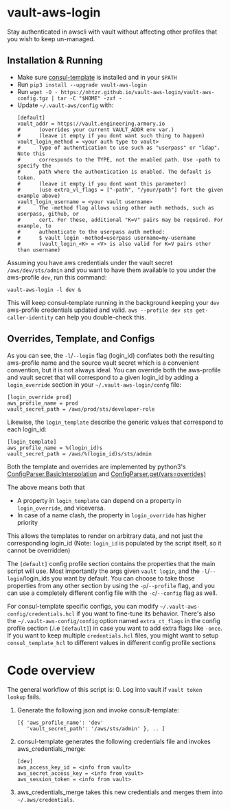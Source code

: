 # vault-aws-login
Stay authenticated in awscli with vault
without affecting other profiles that you wish to keep un-managed.

## Installation & Running

- Make sure [consul-template](https://github.com/hashicorp/consul-template) is installed and in your `$PATH`
- Run `pip3 install --upgrade vault-aws-login`
- Run `wget -O - https://nhtzr.github.io/vault-aws-login/vault-aws-config.tgz | tar -C "$HOME" -zxf -`
- Update `~/.vault-aws/config` with:
    ```
    [default]
    vault_addr = https://vault.engineering.armory.io
    #      (overrides your current VAULT_ADDR env var.)
    #      (leave it empty if you dont want such thing to happen)
    vault_login_method = <your auth type to vault>
    #      Type of authentication to use such as "userpass" or "ldap". Note this
    #      corresponds to the TYPE, not the enabled path. Use -path to specify the
    #      path where the authentication is enabled. The default is token.
    #      (leave it empty if you dont want this parameter)
    #      (use extra_vl_flags = ["-path", "/your/path"] fort the given example above)
    vault_login_username = <your vault username>
    #      The -method flag allows using other auth methods, such as userpass, github, or
    #      cert. For these, additional "K=V" pairs may be required. For example, to
    #      authenticate to the userpass auth method:
    #      $ vault login -method=userpass username=my-username
    #      (vault_login_<K> = <V> is also valid for K=V pairs other than username)
    ```

Assuming you have aws credentials under the vault secret `/aws/dev/sts/admin` and you
want to have them available to you under the aws-profile `dev`, run this command:

```
vault-aws-login -l dev &
```

This will keep consul-template running in the background keeping your `dev` aws-profile credentials
updated and valid. `aws --profile dev sts get-caller-identity` can help you double-check this.

## Overrides, Template, and Configs

As you can see, the `-l`/`--login` flag (login_id) conflates both the resulting aws-profile name and
the source vault secret which is a convenient convention, but it is not always ideal.
You can override both the aws-profile and vault secret that will correspond to a given login_id by
adding a `login_override` section in your `~/.vault-aws-login/confg` file:

```
[login_override prod]
aws_profile_name = prod
vault_secret_path = /aws/prod/sts/developer-role
```

Likewise, the `login_template` describe the generic values that correspond to each login_id:

```
[login_template]
aws_profile_name = %(login_id)s
vault_secret_path = /aws/%(login_id)s/sts/admin
```

Both the template and overrides are implemented by python3's [ConfigParser.BasicInterpolation](https://docs.python.org/3/library/configparser.html#configparser.BasicInterpolation) and [ConfigParser.get(vars=overrides)](https://docs.python.org/3/library/configparser.html#configparser.ConfigParser.get)

The above means both that
* A property in `login_template` can depend on a property in `login_override`, and viceversa.
* In case of a name clash, the property in `login_override` has higher priority

This allows the templates to render on arbitrary data, and not just the corresponding login_id
(Note: `login_id` is populated by the script itself, so it cannot be overridden)

The `[default]` config profile section contains the properties that the main script will use.
Most importantly the args given `vault login`, and the `-l`/`--login`/login_ids you want by default.
You can choose to take those properties from any other section by using the `-p`/`--profile` flag,
and you can use a completely different config file with the `-c`/`--config` flag as well.

For consul-template specific configs, you can modify `~/.vault-aws-config/credentials.hcl`
if you want to fine-tune its behavior. There's also the `~/.vault-aws-config/config` option named
`extra_ct_flags` in the config profile section (.i.e `[default]`) in case you want to add extra flags like `-once`.
If you want to keep multiple `credentials.hcl` files, you might want to setup `consul_template_hcl`
to different values in different config profile sections

# Code overview

The general workflow of this script is:
0. Log into vault if `vault token lookup` fails.
1. Generate the following json and invoke consult-template:
    ```
    [{ 'aws_profile_name': 'dev'
       'vault_secret_path': '/aws/sts/admin' }, .. ]
    ```
2. consul-template generates the following credentials file and invokes aws_credentials_merge:
    ```
    [dev]
    aws_access_key_id = <info from vault>
    aws_secret_access_key = <info from vault>
    aws_session_token = <info from vault>
    ```
3. aws_credentials_merge takes this new credentials and merges them into `~/.aws/credentials`.

